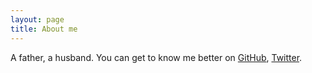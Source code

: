 ```yaml
---
layout: page
title: About me
---
```


<p> A father, a husband. You can get to know me better on <a href="https://github.com/soyee36">GitHub</a>, <a href="https://twitter.com/princeliebe">Twitter</a>.</p>
